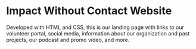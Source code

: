 # Impact Without Contact Website
Developed with HTML and CSS, this is our landing page with links to our volunteer portal, social media, information about our organization and past projects, our podcast and promo video, and more.
